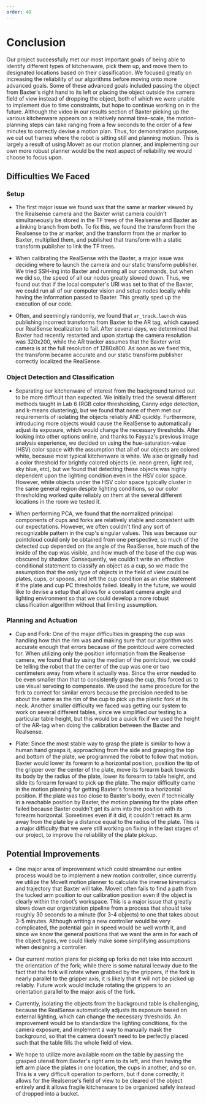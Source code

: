 ```yaml
---
order: 40
---
```


# Conclusion

Our project successfully met our most important goals of being able to identify different types of kitchenware, pick them up, and move them to designated locations based on their classification.  We focused greatly on increasing the reliability of our algorithms before moving onto more advanced goals. Some of these advanced goals included passing the object from Baxter's right hand to its left or placing the object outside the camera field of view instead of dropping the object, both of which we were unable to implement due to time constraints, but hope to continue working on in the future. Although the video in our results section of Baxter picking up the various kitchenware appears on a relatively normal time-scale, the motion-planning steps can take ranging from a few seconds to the order of a few minutes to correctly devise a motion plan. Thus, for demonstration purpose, we cut out frames where the robot is sitting still and planning motion. This is largely a result of using Moveit as our motion planner, and implementing our own more robust planner would be the next aspect of reliability we would choose to focus upon.   

## Difficulties We Faced
### Setup
* The first major issue we found was that the same ar marker viewed by the Realsense camera and the Baxter wrist camera couldn't simultaneously be stored in the TF trees of the Realsense and Baxter as a linking branch from both. To fix this, we found the transform from the Realsense to the ar marker, and the transform from the ar marker to Baxter, multiplied them, and published that transform with a static transform publisher to link the TF trees.

* When calibrating the RealSense with the Baxter, a major issue was deciding where to launch the camera and our static transform publisher. We tried SSH-ing into Baxter and running all our commands, but when we did so, the speed of all our nodes greatly slowed down. Thus, we found out that if the local computer's URI was set to that of the Baxter, we could run all of our computer vision and setup nodes locally while having the information passed to Baxter. This greatly sped up the execution of our code. 

* Often, and seemingly randomly, we found that `ar_track.launch` was publishing incorrect transforms from Baxter to the AR tag, which caused our RealSense localization to fail. After several days, we determined that Baxter had recently restarted and upon startup the camera resolution was 320x200, while the AR tracker assumes that the Baxter wrist camera is at the full resolution of 1280x800. As soon as we fixed this, the transform became accurate and our static transform publisher correctly localized the RealSense.

### Object Detection and Classification
* Separating our kitchenware of interest from the background turned out to be more difficult than expected. We initially tried the several different methods taught in Lab 6 (RGB color thresholding, Canny edge detection, and k-means clustering), but we found that none of them met our requirements of isolating the objects reliably AND quickly. Furthermore, introducing more objects would cause the RealSense to automatically adjust its exposure, which would change the necessary thresholds. After looking into other options online, and thanks to Fayyaz's previous image analysis experience, we decided on using the hue-saturation-value (HSV) color space with the assumption that all of our objects are colored white, because most typical kitchenware is white. We also originally had a color threshold for brightly colored objects (ie. neon green, light red, sky blue, etc), but we found that detecting these objects was highly dependent upon the lighting condition even in the HSV color space. However, white objects under the HSV color space typically cluster in the same general region despite lighting conditions, so our color thresholding worked quite reliably on them at the several different locations in the room we tested it.

* When performing PCA, we found that the normalized principal components of cups and forks are relatively stable and consistent with our expectations. However, we often couldn't find any sort of recognizable pattern in the cup's singular values. This was because our pointcloud could only be obtained from one perspective, so much of the detected cup depended on the angle of the RealSense, how much of the inside of the cup was visible, and how much of the base of the cup was obscured by shadow. Consequently, we couldn't write an effective conditional statement to classify an object as a cup, so we made the assumption that the only type of objects in the field of view could be plates, cups, or spoons, and left the cup condition as an else statement if the plate and cup PC thresholds failed. Ideally in the future, we would like to devise a setup that allows for a constant camera angle and lighting environment so that we could develop a more robust classification algorithm without that limiting assumption.

### Planning and Actuation
* Cup and Fork: One of the major difficulties in grasping the cup was handling how thin the rim was and making sure that our algorithm was accurate enough that errors because of the pointcloud were corrected for. When utilizing only the position information from the Realsense camera, we found that by using the median of the pointcloud, we could be telling the robot that the center of the cup was one or two centimeters away from where it actually was. Since the error needed to be even smaller than that to consistently grasp the cup, this forced us to use visual servoing to compensate. We used the same procedure for the fork to correct for similar errors because the precision needed to be about the same as the rim of the cup to pick up the plastic fork at its neck. Another smaller difficulty we faced was getting our system to work on several different tables, since we simplified our testing to a particular table height, but this would be a quick fix if we used the height of the AR-tag when doing the calibration between the Baxter and Realsense.

* Plate: Since the most stable way to grasp the plate is similar to how a human hand grasps it, approaching from the side and grasping the top and bottom of the plate, we programmed the robot to follow that motion. Baxter would lower its forearm to a horizontal position, position the tip of the gripper over the center of the plate, move its forearm back towards its body by the radius of the plate, lower its forearm to table height, and slide its forearm forward to pick up the plate. The major difficulty came in the motion planning for getting Baxter's forearm to a horizontal position. If the plate was too close to Baxter's body, even if technically in a reachable position by Baxter, the motion planning for the plate often failed because Baxter couldn't get its arm into the position with its forearm horizontal. Sometimes even if it did, it couldn't retract its arm away from the plate by a distance equal to the radius of the plate. This is a major difficulty that we were still working on fixing in the last stages of our project, to improve the reliability of the plate pickup.

## Potential Improvements
* One major area of improvement which could streamline our entire process would be to implement a new motion controller, since currently we utilize the MoveIt motion planner to calculate the inverse kinematics and trajectory that Baxter will take. Moveit often fails to find a path from the tucked arm position to our calibration position even if the object is clearly within the robot’s workspace. This is a major issue that greatly slows down our organization pipeline from a process that should take roughly 30 seconds to a minute (for 3-4 objects) to one that takes about 3-5 minutes. Although writing a new controller would be very complicated, the potential gain in speed would be well worth it, and since we know the general positions that we want the arm in for each of the object types, we could likely make some simplifying assumptions when designing a controller.

* Our current motion plans for picking up forks do not take into account the orientation of the fork; while there is some natural leeway due to the fact that the fork will rotate when grabbed by the grippers, if the fork is nearly parallel to the gripper axis, it is likely that it will not be picked up reliably. Future work would include rotating the grippers to an orientation parallel to the major axis of the fork.

* Currently, isolating the objects from the background table is challenging, because the RealSense automatically adjusts its exposure based on external lighting, which can change the necessary thresholds. An improvement would be to standardize the lighting conditions, fix the camera exposure, and implement a way to manually mask the background, so that the camera doesn't need to be perfectly placed such that the table fills the whole field of view.

* We hope to utilize more available room on the table by passing the grasped utensil from Baxter's right arm to its left, and then having the left arm place the plates in one location, the cups in another, and so on. This is a very difficult operation to perform, but if done correctly, it allows for the Realsense's field of view to be cleared of the object entirely and it allows fragile kitchenware to be organized safely instead of dropped into a bucket.
